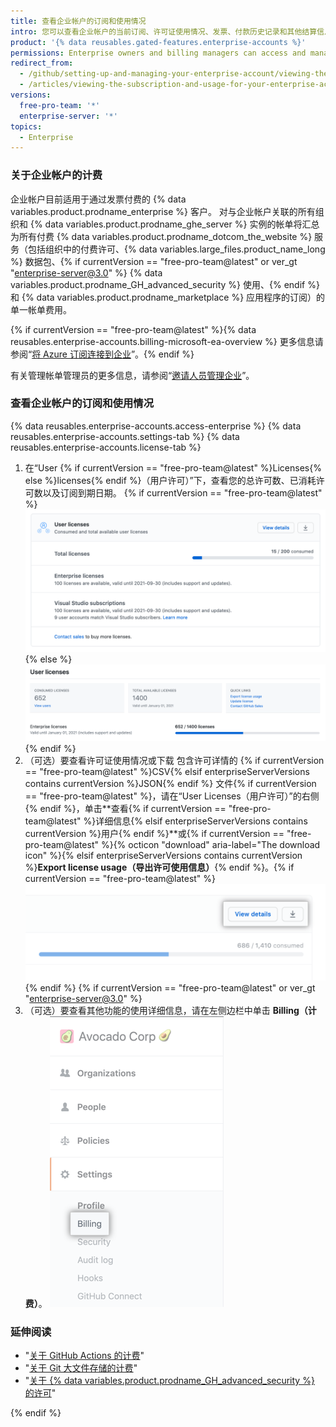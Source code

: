 ```yaml
---
title: 查看企业帐户的订阅和使用情况
intro: 您可以查看企业帐户的当前订阅、许可证使用情况、发票、付款历史记录和其他结算信息。
product: '{% data reusables.gated-features.enterprise-accounts %}'
permissions: Enterprise owners and billing managers can access and manage all billing settings for enterprise accounts.
redirect_from:
  - /github/setting-up-and-managing-your-enterprise-account/viewing-the-subscription-and-usage-for-your-enterprise-account
  - /articles/viewing-the-subscription-and-usage-for-your-enterprise-account
versions:
  free-pro-team: '*'
  enterprise-server: '*'
topics:
  - Enterprise
---
```


### 关于企业帐户的计费

企业帐户目前适用于通过发票付费的 {% data variables.product.prodname_enterprise %} 客户。 对与企业帐户关联的所有组织和 {% data variables.product.prodname_ghe_server %} 实例的帐单将汇总为所有付费 {% data variables.product.prodname_dotcom_the_website %} 服务（包括组织中的付费许可、{% data variables.large_files.product_name_long %} 数据包、{% if currentVersion == "free-pro-team@latest" or ver_gt "enterprise-server@3.0" %} {% data variables.product.prodname_GH_advanced_security %} 使用、{% endif %}和 {% data variables.product.prodname_marketplace %} 应用程序的订阅）的单一帐单费用。

{% if currentVersion == "free-pro-team@latest" %}{% data reusables.enterprise-accounts.billing-microsoft-ea-overview %} 更多信息请参阅“[将 Azure 订阅连接到企业](/github/setting-up-and-managing-your-enterprise/connecting-an-azure-subscription-to-your-enterprise)”。{% endif %}

有关管理帐单管理员的更多信息，请参阅“[邀请人员管理企业](/github/setting-up-and-managing-your-enterprise/inviting-people-to-manage-your-enterprise)”。

### 查看企业帐户的订阅和使用情况

{% data reusables.enterprise-accounts.access-enterprise %}
{% data reusables.enterprise-accounts.settings-tab %}
{% data reusables.enterprise-accounts.license-tab %}
1. 在“User
{% if currentVersion == "free-pro-team@latest" %}Licenses{% else %}licenses{% endif %}（用户许可）”下，查看您的总许可数、已消耗许可数以及订阅到期日期。
  {% if currentVersion == "free-pro-team@latest" %}![License and subscription information in enterprise billing settings](/assets/images/help/business-accounts/billing-license-info.png){% else %}
  ![企业计费设置中的许可证和订阅信息](/assets/images/enterprise/enterprise-server/enterprise-server-billing-license-info.png){% endif %}
1. （可选）要查看许可证使用情况或下载
包含许可详情的 {% if currentVersion == "free-pro-team@latest" %}CSV{% elsif enterpriseServerVersions contains currentVersion %}JSON{% endif %} 文件{% if currentVersion == "free-pro-team@latest" %}，请在“User Licenses（用户许可）”的右侧{% endif %}，单击**查看{% if currentVersion == "free-pro-team@latest" %}详细信息{% elsif enterpriseServerVersions contains currentVersion %}用户{% endif %}**或{% if currentVersion == "free-pro-team@latest" %}{% octicon "download" aria-label="The download icon" %}{% elsif enterpriseServerVersions contains currentVersion %}**Export license usage（导出许可使用信息）**{% endif %}。{% if currentVersion == "free-pro-team@latest" %}
  !["User Licenses（用户许可）"右侧的"View details（查看详细信息）"按钮和带下载图标的按钮](/assets/images/help/business-accounts/billing-license-info-click-view-details-or-download.png){% endif %}
{% if currentVersion == "free-pro-team@latest" or ver_gt "enterprise-server@3.0" %}
1. （可选）要查看其他功能的使用详细信息，请在左侧边栏中单击 **Billing（计费）**。 ![企业帐户设置侧边栏中的“计费”选项卡](/assets/images/help/business-accounts/settings-billing-tab.png)

### 延伸阅读

- "[关于 GitHub Actions 的计费](/github/setting-up-and-managing-billing-and-payments-on-github/about-billing-for-github-actions#about-billing-for-github-actions)"
- "[关于 Git 大文件存储的计费](/github/setting-up-and-managing-billing-and-payments-on-github/about-billing-for-git-large-file-storage)"
- "[关于 {% data variables.product.prodname_GH_advanced_security %} 的许可](/github/setting-up-and-managing-billing-and-payments-on-github/about-licensing-for-github-advanced-security)"

{% endif %}
